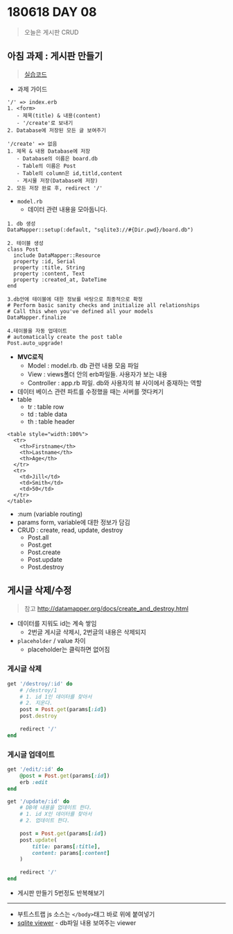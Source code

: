 # 180618 DAY 08

> 오늘은 게시판 CRUD

## 아침 과제 : 게시판 만들기

> [실습코드]('https://ide.c9.io/djohnkang/board-up')

* 과제 가이드

```
'/' => index.erb
1. <form>
   - 제목(title) & 내용(content)
   - '/create'로 보내기
2. Database에 저장된 모든 글 보여주기

'/create' => 없음
1. 제목 & 내용 Database에 저장
   - Database의 이름은 board.db
   - Table의 이름은 Post
   - Table의 column은 id,titld,content
   - 게시물 저장(Database에 저장)
2. 모든 저장 완료 후, redirect '/'
```

* `model.rb`
  * 데이터 관련 내용을 모아둡니다.

```
1. db 생성
DataMapper::setup(:default, "sqlite3://#{Dir.pwd}/board.db")

2. 테이블 생성
class Post
  include DataMapper::Resource
  property :id, Serial
  property :title, String
  property :content, Text
  property :created_at, DateTime
end

3.db안에 테이블에 대한 정보를 바탕으로 최종적으로 확정
# Perform basic sanity checks and initialize all relationships
# Call this when you've defined all your models
DataMapper.finalize

4.테이블을 자동 업데이트
# automatically create the post table
Post.auto_upgrade!
```

* **MVC로직**
  * Model : model.rb. db 관련 내용 모음 파일
  * View : views폴더 안의 erb파일들. 사용자가 보는 내용
  * Controller : app.rb 파일. db와 사용자의 뷰 사이에서 중재하는 역할
* 데이터 베이스 관련 파트를 수정했을 때는 서버를 껏다켜기
* table
  * tr : table row
  * td : table data
  * th : table header 

```
<table style="width:100%">
  <tr>
    <th>Firstname</th>
    <th>Lastname</th> 
    <th>Age</th>
  </tr>
  <tr>
    <td>Jill</td>
    <td>Smith</td> 
    <td>50</td>
  </tr>
</table>
```

* :num (variable routing)
* params form, variable에 대한 정보가 담김
* CRUD : create, read, update, destroy
  * Post.all
  * Post.get
  * Post.create
  * Post.update
  * Post.destroy



## 게시글 삭제/수정

> 참고 http://datamapper.org/docs/create_and_destroy.html

* 데이터를 지워도 id는 계속 쌓임
  * 2번글 게시글 삭제시, 2번글의 내용은 삭제되지
* `placeholder` / value 차이
  * placeholder는 클릭하면 없어짐 

### 게시글 삭제

```ruby
get '/destroy/:id' do
    # /destroy/1
    # 1. id 1인 데이터를 찾아서
    # 2. 지운다.
    post = Post.get(params[:id])
    post.destroy
    
    redirect '/'
end
```

### 게시글 업데이트

```ruby
get '/edit/:id' do
    @post = Post.get(params[:id])
    erb :edit
end

get '/update/:id' do
    # DB에 내용을 업데이트 한다.
    # 1. id X인 데이터를 찾아서
    # 2. 업데이트 한다.
    
    post = Post.get(params[:id])
    post.update(
        title: params[:title],
        content: params[:content]
    )
    
    redirect '/'
end
```

* 게시판 만들기 5번정도 반복해보기



------

* 부트스트랩 js 소스는 `</body>`태그 바로 위에 붙여넣기
* [sqlite viewer]('http://inloop.github.io/sqlite-viewer/') - db파일 내용 보여주는 viewer

